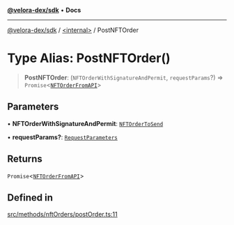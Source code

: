 [**@velora-dex/sdk**](../../README.md) • **Docs**

***

[@velora-dex/sdk](../../globals.md) / [\<internal\>](../README.md) / PostNFTOrder

# Type Alias: PostNFTOrder()

> **PostNFTOrder**: (`NFTOrderWithSignatureAndPermit`, `requestParams`?) => `Promise`\<[`NFTOrderFromAPI`](../../type-aliases/NFTOrderFromAPI.md)\>

## Parameters

• **NFTOrderWithSignatureAndPermit**: [`NFTOrderToSend`](../../type-aliases/NFTOrderToSend.md)

• **requestParams?**: [`RequestParameters`](RequestParameters.md)

## Returns

`Promise`\<[`NFTOrderFromAPI`](../../type-aliases/NFTOrderFromAPI.md)\>

## Defined in

[src/methods/nftOrders/postOrder.ts:11](https://github.com/VeloraDEX/paraswap-sdk/blob/feat/velora/src/methods/nftOrders/postOrder.ts#L11)
